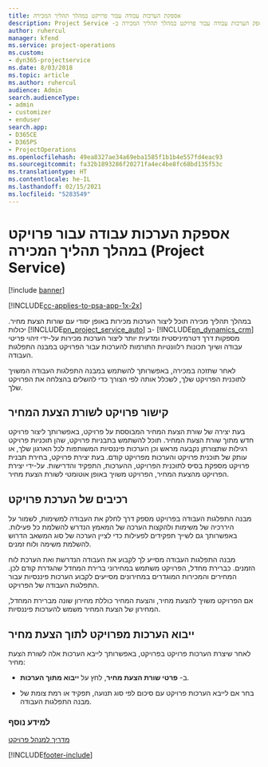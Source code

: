 ```yaml
---
title: אספקת הערכות עבודה עבור פרויקט במהלך תהליך המכירה
description: כיצד לספק הערכות עבודה עבור פרויקט במהלך תהליך המכירה ב- ‏‫Project Service
author: ruhercul
manager: kfend
ms.service: project-operations
ms.custom:
- dyn365-projectservice
ms.date: 8/03/2018
ms.topic: article
ms.author: ruhercul
audience: Admin
search.audienceType:
- admin
- customizer
- enduser
search.app:
- D365CE
- D365PS
- ProjectOperations
ms.openlocfilehash: 49ea8327ae34a69eba1585f1b1b4e557fd4eac93
ms.sourcegitcommit: fa32b1893286f20271fa4ec4be8fc68bd135f53c
ms.translationtype: HT
ms.contentlocale: he-IL
ms.lasthandoff: 02/15/2021
ms.locfileid: "5283549"
---
```

# <a name="provide-work-estimates-for-a-project-during-the-sales-process-project-service"></a>אספקת הערכות עבודה עבור פרויקט במהלך תהליך המכירה (Project Service)

[!include [banner](../includes/psa-now-project-operations.md)]

[!INCLUDE[cc-applies-to-psa-app-1x-2x](../includes/cc-applies-to-psa-app-1x-2x.md)]

במהלך תהליך מכירה תוכל ליצור הערכות מכירות באופן יסודי עם שורות הצעת מחיר. יכולות [!INCLUDE[pn_project_service_auto](../includes/pn-project-service-auto.md)] ב- [!INCLUDE[pn_dynamics_crm](../includes/pn-dynamics-crm.md)] מספקות דרך דטרמיניסטית ומדעית יותר ליצור הערכות מכירות על-ידי זיהוי פריטי עבודה ושיוך תכונות רלוונטיות התורמות להערכות עבור הפרויקט במבנה התפלגות העבודה.  
  
 לאחר שתזכה במכירה, באפשרותך להשתמש במבנה התפלגות העבודה המשויך לתוכנית הפרויקט שלך, לשכלל אותה לפי הצורך כדי להשלים בהצלחה את הפרויקט שלך.  
  
## <a name="link-a-project-to-a-quote-line"></a>קישור פרויקט לשורת הצעת המחיר  
 בעת יצירה של שורת הצעת המחיר המבוססת על פרויקט, באפשרותך ליצור פרויקט חדש מתוך שורת הצעת המחיר. תוכל להשתמש בתבניות פרויקט, שהן תוכניות פרויקט רגילות שתצורתן נקבעה מראש וכן הערכות פיננסיות המשותפות לכל הארגון שלך, או עותק של תוכנית פרויקט והערכות מפרויקט קודם. בעת יצירת פרויקט, בחירת תבנית פרויקט מספקת בסיס לתוכנית הפרויקט, ההערכות, התפקיד והדרישות. על-ידי יצירת הפרויקט מהצעת המחיר, הפרויקט משויך באופן אוטומטי לשורת הצעת מחיר.  
  
## <a name="project-estimate-components"></a>רכיבים של הערכת פרויקט  
 מבנה התפלגות העבודה בפרויקט מספק דרך לחלק את העבודה למשימות, לשמור על היררכיה של משימות ולהקצות הערכה של המאמץ הנדרש להשלמת כל פעילות. באפשרותך גם לשייך תפקידים לפעילות כדי לציין הערכה של סוג המשאב הדרוש להשלמת משימה ולוח זמנים.  
  
 מבנה התפלגות העבודה מסייע לך לקבוע את העבודה הנדרשת ואת הערכת לוח הזמנים. כברירת מחדל, הפרויקט משתמש במחירוני ברירת המחדל שהגדרת קודם לכן. המחירים והמכירות המוגדרים במחירונים מסייעים לקבוע הערכות פיננסיות עבור התפלגות העבודה של הפרויקט.  
  
 אם הפרויקט משויך להצעת מחיר, והצעת המחיר כוללת מחירון שונה מברירת המחדל, המחירון של הצעת המחיר משמש להערכות פיננסיות.  
  
## <a name="import-estimates-from-a-project-into-a-quote"></a>ייבוא הערכות מפרויקט לתוך הצעת מחיר  
 לאחר שיצרת הערכות פרויקט בפרויקט, באפשרותך לייבא הערכות אלה לשורת הצעת מחיר:  
  
-   ב- **פרטי שורת הצעת מחיר**, לחץ על **ייבוא מתוך הערכות**. 

-   בחר אם לייבא הערכות פרויקט עם סיכום לפי סוג תנועה, תפקיד או רמת צומת של מבנה התפלגות העבודה.  
  
### <a name="see-also"></a>למידע נוסף  
 [מדריך למנהל פרויקט](../psa/project-manager-guide.md)


[!INCLUDE[footer-include](../includes/footer-banner.md)]